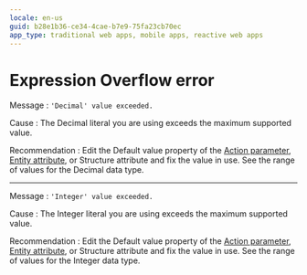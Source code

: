 ```yaml
---
locale: en-us
guid: b28e1b36-ce34-4cae-b7e9-75fa23cb70ec
app_type: traditional web apps, mobile apps, reactive web apps
---
```


# Expression Overflow error

Message
:   `'Decimal' value exceeded.`

Cause
:   The Decimal literal you are using exceeds the maximum supported value.

Recommendation
:   Edit the Default value property of the [Action parameter](<../../../extensibility-and-integration/integration-studio/managing-extensions/action-parameter.md>), [Entity attribute](<../../../extensibility-and-integration/integration-studio/managing-extensions/entity-attribute.md>), or Structure attribute and fix the value in use. See the range of values for the Decimal data type.

---

Message
:   `'Integer' value exceeded.`

Cause
:   The Integer literal you are using exceeds the maximum supported value.

Recommendation
:   Edit the Default value property of the [Action parameter](<../../../extensibility-and-integration/integration-studio/managing-extensions/action-parameter.md>), [Entity attribute](<../../../extensibility-and-integration/integration-studio/managing-extensions/entity-attribute.md>), or Structure attribute and fix the value in use.  See the range of values for the Integer data type.
